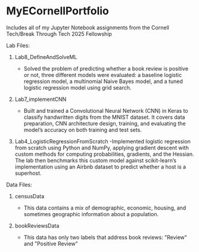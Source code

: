 # MyECornellPortfolio
Includes all of my Jupyter Notebook assignments from the Cornell Tech/Break Through Tech 2025 Fellowship

Lab Files:
1. Lab8_DefineAndSolveML
   - Solved the problem of predicting whether a book review is positive or not, three different models were evaluated: a baseline logistic   regression model, a multinomial Naive Bayes model, and a tuned logistic regression model using grid search.
     
2. Lab7_implementCNN
   - Built and trained a Convolutional Neural Network (CNN) in Keras to classify handwritten digits from the MNIST dataset. It covers data preparation, CNN architecture design, training, and evaluating the model’s accuracy on both training and test sets.
     
3. Lab4_LogisticRegressionFromScratch
   -Implemented logistic regression from scratch using Python and NumPy, applying gradient descent with custom methods for computing probabilities, gradients, and the Hessian. The lab then benchmarks this custom model against scikit-learn’s implementation using an Airbnb dataset to predict whether a host is a superhost.


Data Files:
1. censusData
   - This data contains a mix of demographic, economic, housing, and sometimes geographic information about a population.
     
3. bookReviewsData
   - This data has only two labels that address book reviews: "Review" and "Positive Review"
